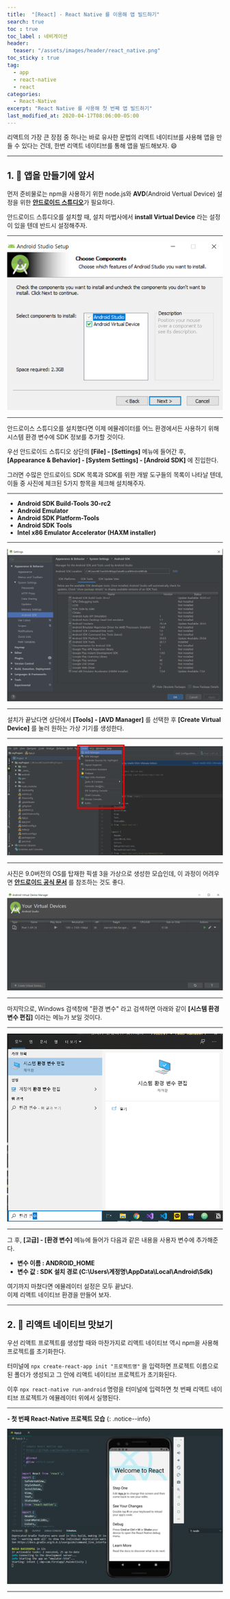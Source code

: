 ```yaml
---
title:  "[React] - React Native 를 이용해 앱 빌드하기"
search: true
toc : true
toc_label : 네비게이션
header:
  teaser: "/assets/images/header/react_native.png"
toc_sticky : true
tag:
  - app
  - react-native
  - react
categories:
  - React-Native
excerpt: "React Native 를 사용해 첫 번째 앱 빌드하기"
last_modified_at: 2020-04-17T08:06:00-05:00
---
```


리액트의 가장 큰 장점 중 하나는 바로 유사한 문법의 리액트 네이티브를 사용해 앱을 만들 수 있다는 건데, 한번 리액트 네이티브를 통해 앱을 빌드해보자. 😄   

---

## 1. 🧪 앱을 만들기에 앞서   

먼저 준비물로는 npm을 사용하기 위한 node.js와 **AVD**(Android Vertual Device) 설정을 위한 [**안드로이드 스튜디오**](https://developer.android.com/studio)가 필요하다.  

안드로이드 스튜디오를 설치할 때, 설치 마법사에서 **install Virtual Device** 라는 설정이 있을 텐데 반드시 설정해주자.   

---

<img src = "/assets/images/2020-04-17-react-native로 앱 만들기/install.PNG"/>

---

안드로이스 스튜디오를 설치했다면 이제 에뮬레이터를 어느 환경에서든 사용하기 위해 시스템 환경 변수에 SDK 정보를 추가할 것이다.   

우선 안드로이드 스튜디오 상단의 **[File] - [Settings]** 메뉴에 들어간 후, **[Appearance & Behavior] - [System Settings] - [Android SDK]** 에 진입한다.   

그러면 수많은 안드로이드 SDK 목록과 SDK를 위한 개발 도구들의 목록이 나타날 텐데, 이들 중 사진에 체크된 5가지 항목을 체크해 설치해주자.   

---

* **Android SDK Build-Tools 30-rc2**
* **Android Emulator**
* **Android SDK Platform-Tools**
* **Android SDK Tools**
* **Intel x86 Emulator Accelerator (HAXM installer)**

---

<img src = "/assets/images/2020-04-17-react-native로 앱 만들기/settings.PNG"/>

---

설치가 끝났다면 상단에서 **[Tools] - [AVD Manager]** 를 선택한 후 **[Create Virtual Device]** 를 눌러 원하는 가상 기기를 생성한다.   

---

<img src = "/assets/images/2020-04-17-react-native로 앱 만들기/AVD.PNG"/>

---

사진은 9.0버전의 OS를 탑재한 픽셀 3을 가상으로 생성한 모습인데, 이 과정이 어려우면 [**안드로이드 공식 문서**](https://developer.android.com/studio/run/managing-avds?utm_source=android-studio) 를 참조하는 것도 좋다.

<img src = "/assets/images/2020-04-17-react-native로 앱 만들기/device.PNG"/>

---

마지막으로, Windows 검색창에 "환경 변수" 라고 검색하면 아래와 같이 **[시스템 환경 변수 편집]** 이라는 메뉴가 보일 것이다.

---

<img src = "/assets/images/2020-04-17-react-native로 앱 만들기/환경 변수.PNG"/>

---

그 후, **[고급] - [환경 변수]** 메뉴에 들어가 다음과 같은 내용을 사용자 변수에 추가해준다.   

- **변수 이름 : ANDROID_HOME**
- **변수 값 : SDK 설치 경로 (C:\Users\계정명\AppData\Local\Android\Sdk)**



여기까지 마쳤다면 에뮬레이터 설정은 모두 끝났다.   
이제 리액트 네이티브 환경을 만들어 보자.

---

## 2. 🍔 리액트 네이티브 맛보기   

우선 리액트 프로젝트를 생성할 때와 마찬가지로 리액트 네이티브 역시 npm을 사용해 프로젝트를 초기화한다.   

터미널에 ```npx create-react-app init "프로젝트명"``` 을 입력하면 프로젝트 이름으로 된 폴더가 생성되고 그 안에 리액트 네이티브 프로젝트가 초기화된다.   

이후 ```npx react-native run-android``` 명령을 터미널에 입력하면 첫 번째 리액트 네이티브 프로젝트가 에뮬레이터 위에서 실행된다.    

---

**- 첫 번째 React-Native 프로젝트 모습**
{: .notice--info}

<img src = "/assets/images/2020-04-17-react-native로 앱 만들기/run-native.PNG"/>

---
